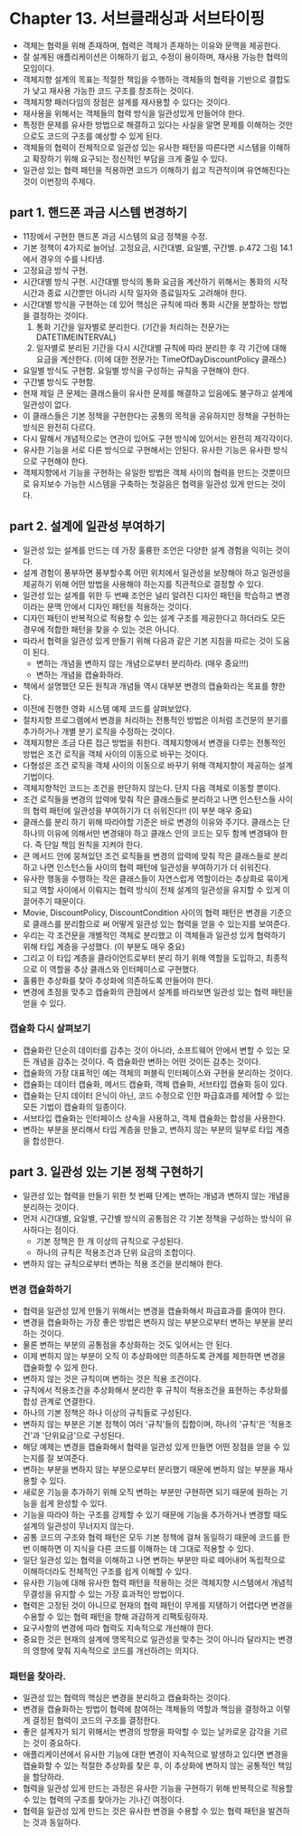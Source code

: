 # Chapter 13. 서브클래싱과 서브타이핑

* 객체는 협력을 위해 존재하며, 협력은 객체가 존재하는 이유와 문맥을 제공한다.
* 잘 설계된 애플리케이션은 이해하기 쉽고, 수정이 용이하며, 재사용 가능한 협력의 모임이다.
* 객체지향 설계의 목표는 적절한 책임을 수행하는 객체들의 협력을 기반으로 결합도가 낮고 재사용 가능한 코드 구조를 창조하는 것이다.
* 객체지향 패러다임의 장점은 설계를 재사용할 수 있다는 것이다.
* 재사용을 위해서는 객체들의 협력 방식을 일관성있게 만들어야 한다.
* 특정한 문제를 유사한 방법으로 해결하고 있다는 사실을 알면 문제를 이해하는 것만으로도 코드의 구조를 예상할 수 있게 된다.
* 객체들의 협력이 전체적으로 일관성 있는 유사한 패턴을 따른다면 시스템을 이해하고 확장하기 위해 요구되는 정신적인 부담을 크게 줄일 수 있다.
* 일관성 있는 협력 패턴을 적용하면 코드가 이해하기 쉽고 직관적이며 유연해진다는 것이 이번장의 주제다.

## part 1. 핸드폰 과금 시스템 변경하기

* 11장에서 구현한 핸드폰 과금 시스템의 요금 정책을 수정.
* 기본 정책이 4가지로 늘어남. 고정요금, 시간대별, 요일별, 구간별. p.472 그림 14.1에서 경우의 수를 나타냄.
* 고정요금 방식 구현.
* 시간대별 방식 구현. 시간대별 방식의 통화 요금을 계산하기 위해서는 통화의 시작 시간과 종료 시간뿐만 아니라 시작 일자와 종료일자도 고려해야 한다.
* 시간대별 방식을 구현하는 데 있어 핵심은 규칙에 따라 통화 시간을 분할하는 방법을 결정하는 것이다.
  1. 통화 기간을 일자별로 분리한다. (기간을 처리하는 전문가는 DATETIMEINTERVAL)
  2. 일자별로 분리된 기간을 다시 시간대별 규칙에 따라 분리한 후 각 기간에 대해 요금을 계산한다. (이에 대한 전문가는 TimeOfDayDiscountPolicy 클래스)
* 요일별 방식도 구현함. 요일별 방식을 구성하는 규칙을 구현해야 한다.
* 구간별 방식도 구현함.
* 현재 제일 큰 문제는 클래스들이 유사한 문제를 해결하고 있음에도 불구하고 설계에 일관성이 없다.
* 이 클래스들은 기본 정책을 구현한다는 공통의 목적을 공유하지만 정책을 구현하는 방식은 완전히 다르다.
* 다시 말해서 개념적으로는 연관이 있어도 구현 방식에 있어서는 완전히 제각각이다.
* 유사한 기능을 서로 다른 방식으로 구현해서는 안된다. 유사한 기능은 유사한 방식으로 구현해야 한다.
* 객체지향에서 기능을 구현하는 유일한 방법은 객체 사이의 협력을 만드는 것뿐이므로 유지보수 가능한 시스템을 구축하는 첫걸음은 협력을 일관성 있게 만드는 것이다.

## part 2. 설계에 일관성 부여하기

* 일관성 있는 설계를 만드는 데 가장 훌륭한 조언은 다양한 설계 경험을 익히는 것이다.
* 설계 경험이 풍부하면 풍부할수록 어떤 위치에서 일관성을 보장해야 하고 일관성을 제공하기 위해 어떤 방법을 사용해야 하는지를 직관적으로 결정할 수 있다.
* 일관성 있는 설계를 위한 두 번째 조언은 널리 알려진 디자인 패턴을 학습하고 변경이라는 문맥 안에서 디자인 패턴을 적용하는 것이다.
* 디자인 패턴이 반복적으로 적용할 수 있는 설계 구조를 제공한다고 하더라도 모든 경우에 적합한 패턴을 찾을 수 있는 것은 아니다.
* 따라서 협력을 일관성 있게 만들기 위해 다음과 같은 기본 지침을 따르는 것이 도움이 된다.
  * 변하는 개념을 변하지 않는 개념으로부터 분리하라. (매우 중요!!!) 
  * 변하는 개념을 캡슐화하라.
* 책에서 설명했던 모든 원칙과 개념들 역시 대부분 변경의 캡슐화라는 목표를 향한다.
* 이전에 진행한 영화 시스템 예제 코드를 살펴보았다.
* 절차지향 프로그램에서 변경을 처리하는 전통적인 방법은 이처럼 조건문의 분기를 추가하거나 개별 분기 로직을 수정하는 것이다.
* 객체지향은 조금 다른 접근 방법을 취한다. 객체지향에서 변경을 다루는 전통적인 방법은 조건 로직을 객체 사이의 이동으로 바꾸는 것이다.
* 다형성은 조건 로직을 객체 사이의 이동으로 바꾸기 위해 객체지향이 제공하는 설계 기법이다.
* 객체지향적인 코드는 조건을 판단하지 않는다. 단지 다음 객체로 이동할 뿐이다.
* 조건 로직들을 변경의 압력에 맞춰 작은 클래스들로 분리하고 나면 인스턴스들 사이의 협력 패턴에 일관성을 부여하기가 더 쉬워진다!! (이 부분 매우 중요)
* 클래스를 분리 하기 위해 따라야할 기준은 바로 변경의 이유와 주기다. 클래스는 단 하나의 이유에 의해서만 변경돼야 하고 클래스 안의 코드는 모두 함께 변경돼야 한다. 즉 단일 책임 원칙을 지켜야 한다.
* 큰 메서드 안에 뭉쳐있던 조건 로직들을 변경의 압력에 맞춰 작은 클래스들로 분리하고 나면 인스턴스들 사이의 협력 패턴에 일관성을 부여하기가 더 쉬워진다.
* 유사한 행동을 수행하는 작은 클래스들이 자연스럽게 역할이라는 추상화로 묶이게 되고 역할 사이에서 이뤄지는 협력 방식이 전체 설계의 일관성을 유지할 수 있게 이끌어주기 때문이다.
* Movie, DiscountPolicy, DiscountCondition 사이의 협력 패턴은 변경을 기준으로 클래스를 분리함으로 써 어떻게 일관성 있는 협력을 얻을 수 있는지를 보여준다.
* 우리는 각 조건문을 개별적인 객체로 분리했고 이 객체들과 일관성 있게 협력하기 위해 타입 계층을 구성했다. (이 부분도 매우 중요)
* 그리고 이 타입 계층을 클라이언트로부터 분리 하기 위해 역할을 도입하고, 최종적으로 이 역할을 추상 클래스와 인터페이스로 구현했다.
* 훌륭한 추상화를 찾아 추상화에 의존하도록 만들어야 한다.
* 변경에 초점을 맞추고 캡슐화의 관점에서 설계를 바라보면 일관성 있는 협력 패턴을 얻을 수 있다.

### 캡슐화 다시 살펴보기

* 캡슐화란 단순히 데이터를 감추는 것이 아니라, 소프트웨어 안에서 변할 수 있는 모든 개념을 감추는 것이다. 즉 캡슐화란 변하는 어떤 것이든 감추는 것이다.
* 캡슐화의 가장 대표적인 예는 객체의 퍼블릭 인터페이스와 구현을 분리하는 것이다.
* 캡슐화는 데이터 캡슐화, 메서드 캡슐화, 객체 캡슐화, 서브타입 캡슐화 등이 있다.
* 캡슐화는 단지 데이터 은닉이 아닌, 코드 수정으로 인한 파급효과를 제어할 수 있는 모든 기법이 캡슐화의 일종이다.
* 서브타입 캡슐화는 인터페이스 상속을 사용하고, 객체 캡슐화는 합성을 사용한다.
* 변하는 부분을 분리해서 타입 계층을 만들고, 변하지 않는 부분의 일부로 타입 계층을 합성한다.

## part 3. 일관성 있는 기본 정책 구현하기

* 일관성 있는 협력을 만들기 위한 첫 번째 단계는 변하는 개념과 변하지 않는 개념을 분리하는 것이다.
* 먼저 시간대별, 요일별, 구간별 방식의 공통점은 각 기본 정책을 구성하는 방식이 유사하다는 점이다.
  * 기본 정책은 한 개 이상의 규칙으로 구성된다.
  * 하나의 규칙은 적용조건과 단위 요금의 조합이다.
* 변하지 않는 규칙으로부터 변하는 적용 조건을 분리해야 한다.

### 변경 캡슐화하기

* 협력을 일관성 있게 만들기 위해서는 변경을 캡슐화해서 파급효과를 줄여야 한다.
* 변경을 캡슐화하는  가장 좋은 방법은 변하지 않는 부분으로부터 변하는 부분을 분리하는 것이다.
* 물론 변하는 부분의 공통점을 추상화하는 것도 잊어서는 안 된다.
* 이제 변하지 않는 부분이 오직 이 추상화에만 의존하도록 관계를 제한하면 변경을 캡슐화할 수 있게 한다.
* 변하지 않는 것은 규칙이며 변하는 것은 적용 조건이다.
* 규칙에서 적용조건을 추상화해서 분리한 후 규칙이 적용조건을 표현하는 추상화를 합성 관계로 연결한다.
* 하나의 기본 정책은 하나 이상의 규칙들로 구성된다.
* 변하지 않는 부분은 기본 정책이 여러 '규칙'들의 집합이며, 하나의 '규칙'은 '적용조건'과 '단위요금'으로 구성된다.
* 해당 예제는 변경을 캡슐화해서 협력을 일관성 있게 만들면 어떤 장점을 얻을 수 있는지를 잘 보여준다.
* 변하는 부분을 변하지 않는 부분으로부터 분리했기 때문에 변하지 않는 부분을 재사용할 수 있다.
* 새로운 기능을 추가하기 위해 오직 변하는 부분만 구현하면 되기 때문에 원하는 기능을 쉽게 완성할 수 있다.
* 기능을 따라야 하는 구조를 강제할 수 있기 때문에 기능을 추가하거나 변경할 때도 설계의 일관성이 무너지지 않는다.
* 공통 코드의 구조와 협력 패턴은 모두 기본 정책에 걸쳐 동일하기 때문에 코드를 한 번 이해하면 이 지식을 다른 코드를 이해하는 데 그대로 적용할 수 있다.
* 일단 일관성 있는 협력을 이해하고 나면 변하는 부분만 따로 떼어내어 독립적으로 이해하더라도 전체적인 구조를 쉽게 이해할 수 있다.
* 유사한 기능에 대해 유사한 협력 패턴을 적용하는 것은 객체지향 시스템에서 개념적 무결성을 유지할 수 있는 가장 효과적인 방법이다.
* 협력은 고정된 것이 아니므로 현재의 협력 패턴이 무게를 지탱하기 어렵다면 변경을 수용할 수 있는 협력 패턴을 향해 과감하게 리팩토링하자.
* 요구사항의 변경에 따라 협력도 지속적으로 개선해야 한다.
* 중요한 것은 현재의 설계에 맹목적으로 일관성을 맞추는 것이 아니라 달라지는 변경의 영향에 맞춰 지속적으로 코드를 개선하려는 의지다.

### 패턴을 찾아라.

* 일관성 있는 협력의 핵심은 변경을 분리하고 캡슐화하는 것이다.
* 변경을 캡슐화하는 방법이 협력에 참여하는 객체들의 역할과 책임을 결정하고 이렇게 결정된 협력이 코드의 구조를 결정한다.
* 좋은 설계자가 되기 위해서는 변경의 방향을 파악할 수 있는 날카로운 감각을 기르는 것이 중요하다.
* 애플리케이션에서 유사한 기능에 대한 변경이 지속적으로 발생하고 있다면 변경을 캡슐화할 수 있는 적절한 추상화를 찾은 후, 이 추상화에 변하지 않는 공통적인 책임을 할당하라.
* 협력을 일관성 있게 만드는 과정은 유사한 기능을 구현하기 위해 반복적으로 적용할 수 있는 협력의 구조를 찾아가는 기나긴 여정이다.
* 협력을 일관성 있게 만드는 것은 유사한 변경을 수용할 수 있는 협력 패턴을 발견하는 것과 동일하다.
